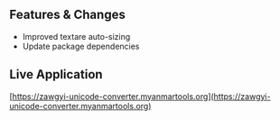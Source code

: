 ## Features & Changes

* Improved textare auto-sizing
* Update package dependencies

## Live Application

[https://zawgyi-unicode-converter.myanmartools.org](https://zawgyi-unicode-converter.myanmartools.org)
